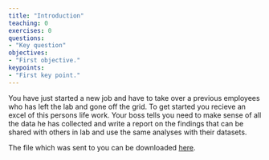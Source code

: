 ```yaml
---
title: "Introduction"
teaching: 0
exercises: 0
questions:
- "Key question"
objectives:
- "First objective."
keypoints:
- "First key point."
---
```


You have just started a new job and have to take over a previous employees who has left the lab and gone off the grid. To get started you recieve an excel of this persons life work.  Your boss tells you need to make sense of all the data he has collected and write a report on the findings that can be shared with others in lab and use the same analyses with their datasets. 

The file which was sent to you can be downloaded [here](/data/gapminderDataFiveYear_superDirty.txt).

<!-- Students download slightly messy excel file of gapminder dataset
Set the stage storywise
Where did you get this data?
from a colleague who left the lab and can’t ask questions
Who are you?
someone starting a new project
What is the goal?
analysis report of this dataset in a reproducible, best practices way

You have just  -->
